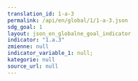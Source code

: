 ```yaml
---
translation_id: 1-a-3
permalink: /api/en/global/1/1-a-3.json
sdg_goal: 1
layout: json_en_globalne_goal_indicator
indicator: "1.a.3"
zmienne: null
indicator_variable_1: null;
kategorie: null
source_url: null
---
```

